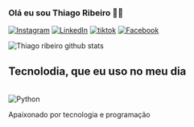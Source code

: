 ### Olá eu sou Thiago Ribeiro 🙋‍♂️


[![Instagram](https://img.shields.io/badge/Instagram-E4405F?style=for-the-badge&logo=instagram&logoColor=white)](https://Instagram.com/thiagoh.rs)
[![LinkedIn](https://img.shields.io/badge/LinkedIn-0077B5?style=for-the-badge&logo=linkedin&logoColor=white)](https://linkedIn.com/in/thiagoribeiro-dev)
[![tiktok](https://img.shields.io/badge/TikTok-000000?style=for-the-badge&logo=tiktok&logoColor=white)](https://tiktok.com/thiagoribeiro)
[![Facebook](https://img.shields.io/badge/Facebook-1877F2?style=for-the-badge&logo=facebook&logoColor=white)](https://facebook.com/Thiagorsantana.94)

![Thiago ribeiro github stats](https://github-stats.vercel.app/api?username=ThiiagoDevs&show_icons=true&theme=dracula)


## Tecnolodia, que eu uso no meu dia

<div style="display: inline_block"><br/>
<img align="center" alt="Python" src="https://img.shields.io/badge/Python-3776AB?style=for-the-badge&logo=python&logoColor=white">

Apaixonado por tecnologia e programação

